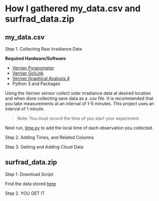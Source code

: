 # How I gathered my_data.csv and surfrad_data.zip

## my_data.csv 

Step 1. Collecting Raw Irradiance Data

**Required Hardware/Software**
+ [Vernier Pyranometer](https://www.vernier.com/product/pyranometer/)
+ [Vernier Go!Link](https://www.vernier.com/product/golink/)
+ [Vernier Graphical Analysis 4](https://www.vernier.com/product/graphical-analysis-4/)
+ Python 3 and Packages

Using the Vernier sensor collect solar irradiance data at desired location and when done collecting save data as a .csv file.
It is recommended that you take measurements at an interval of 1-5 minutes. This project uses an interval of 1 minute.
> Note: You must record the time of you start your experiment.

Next run, [time.py]() to add the local time of each observation you collected.



Step 2. Adding Times, and Related Columns


Step 3. Getting and Adding Cloud Data



## surfrad_data.zip

Step 1. Download Script

Find the data stored [here](https://www.esrl.noaa.gov/gmd/grad/surfrad/)


Step 2. YOU GET IT

